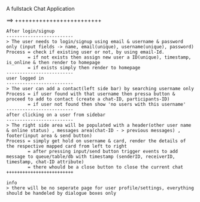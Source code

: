 A fullstack Chat Application

==> 
    +++++++++++++++++++++++++

    After login/signup
    -------------------------
    > The user needs to login/signup using email & username & password only (input fields -> name, email(unique), username(unique), password) 
    Process = check if existing user or not, by using email-Id. 
            = if not exists then assign new user a ID(unique), timestamp, is_online & then render to homepage
            = if exists simply then render to homepage
    -------------------------
    user logged in
    -------------------------
    > The user can add a contact(left side bar) by searching username only
    Process = if user found with that username then pressa button & proceed to add to contact (create a chat-ID, participants-ID)
            = if user not found then show 'no users with this username' 
    -------------------------
    after clicking on a user from sidebar
    -------------------------
    > The right side area will be populated with a header(other user name & online status) , messages area(chat-ID - > previous messages) , footer(input area & send button)
    Process = simply get hold on username & card, render the details of the respective mapped card from left to right
            = after pressing input/send button trigger events to add message to queue/table/db with timestamp (senderID, receiverID, timestamp, chat-ID attribute)
            = there whould be a close button to close the current chat
    +++++++++++++++++++++++++

    info
    > there will be no seperate page for user profile/settings, everything should be handeled by dialogue boxes only